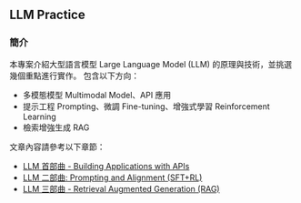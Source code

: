 ## LLM Practice
### 簡介

本專案介紹大型語言模型 Large Language Model (LLM) 的原理與技術，並挑選幾個重點進行實作。
包含以下方向：

- 多模態模型 Multimodal Model、API 應用
- 提示工程 Prompting、微調 Fine-tuning、增強式學習 Reinforcement Learning
- 檢索增強生成 RAG

文章內容請參考以下章節：

- [LLM 首部曲 - Building Applications with APIs](https://ryanccj.github.io/blog/2024/LLM-I)
- [LLM 二部曲: Prompting and Alignment (SFT+RL)](https://ryanccj.github.io/blog/2024/LLM-II)
- [LLM 三部曲 - Retrieval Augmented Generation (RAG)](https://ryanccj.github.io/blog/2024/LLM-III)
